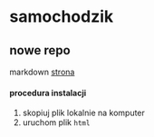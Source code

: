 # samochodzik
## nowe repo
markdown
[strona](https://github.com/adam-p/markdown-here/wiki/Markdown-Cheatsheet)

#### procedura instalacji
1. skopiuj plik lokalnie na komputer
2. uruchom plik ```html```
